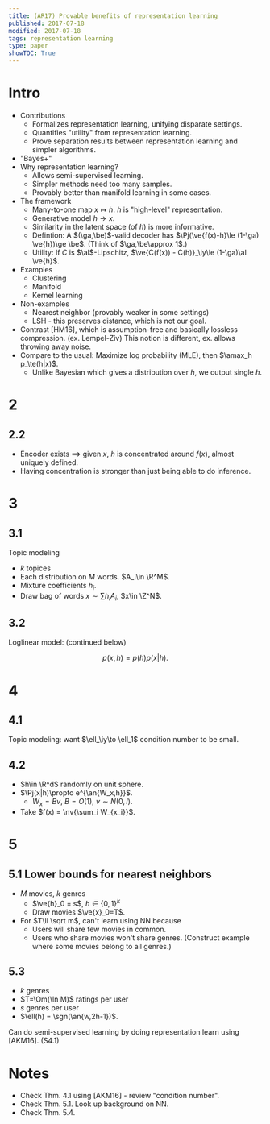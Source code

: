 ```yaml
---
title: (AR17) Provable benefits of representation learning
published: 2017-07-18
modified: 2017-07-18
tags: representation learning
type: paper
showTOC: True
---
```


# Intro

* Contributions
	* Formalizes representation learning, unifying disparate settings.
	* Quantifies "utility" from representation learning.
	* Prove separation results between representation learning and simpler algorithms.
* "Bayes+"
* Why representation learning?
	* Allows semi-supervised learning.
	* Simpler methods need too many samples.
	* Provably better than manifold learning in some cases.
* The framework
	* Many-to-one map $x\mapsto h$. $h$ is "high-level" representation.
	* Generative model $h\to x$.
	* Similarity in the latent space (of $h$) is more informative.
	* Defintion: A $(\ga,\be)$-valid decoder has $\Pj(\ve{f(x)-h}\le (1-\ga) \ve{h})\ge \be$. (Think of $\ga,\be\approx 1$.)
	* Utility: If $C$ is $\al$-Lipschitz, $\ve{C(f(x)) - C(h)}_\iy\le (1-\ga)\al \ve{h}$.
* Examples
	* Clustering
	* Manifold
	* Kernel learning
* Non-examples
	* Nearest neighbor (provably weaker in some settings)
	* LSH - this preserves distance, which is not our goal.
* Contrast [HM16], which is assumption-free and basically lossless compression. (ex. Lempel-Ziv) This notion is different, ex. allows throwing away noise.
* Compare to the usual: Maximize log probability (MLE), then $\amax_h p_\te(h|x)$.
	* Unlike Bayesian which gives a distribution over $h$, we output single $h$.

# 2

## 2.2

* Encoder exists $\implies$ given $x$, $h$ is concentrated around $f(x)$, almost uniquely defined. 
* Having concentration is stronger than just being able to do inference.

# 3

## 3.1

Topic modeling

* $k$ topices
* Each distribution on $M$ words. $A_i\in \R^M$.
* Mixture coefficients $h_i$.
* Draw bag of words $x\sim \sum h_i A_i$, $x\in \Z^N$.

## 3.2 

Loglinear model: (continued below)

$$p(x,h) = p(h)p(x|h).$$

# 4

## 4.1

Topic modeling: want $\ell_\iy\to \ell_1$ condition number to be small.

## 4.2

* $h\in \R^d$ randomly on unit sphere.
* $\Pj(x|h)\propto e^{\an{W_x,h}}$. 
	* $W_x = Bv$, $B=O(1)$, $v\sim N(0,I)$.
* Take $f(x) = \nv{\sum_i W_{x_i}}$.

# 5

## 5.1 Lower bounds for nearest neighbors

* $M$ movies, $k$ genres
	* $\ve{h}_0 = s$, $h\in \{0,1\}^k$
	* Draw movies $\ve{x}_0=T$.
* For $T\ll \sqrt m$, can't learn using NN because
	* Users will share few movies in common.
	* Users who share movies won't share genres. (Construct example where some movies belong to all genres.)

## 5.3 

* $k$ genres
* $T=\Om(\ln M)$ ratings per user
* $s$ genres per user
* $\ell(h) = \sgn(\an{w,2h-1})$. 

Can do semi-supervised learning by doing representation learn using [AKM16]. (S4.1)

# Notes

* Check Thm. 4.1 using [AKM16] - review "condition number".
* Check Thm. 5.1. Look up background on NN.
* Check Thm. 5.4.
